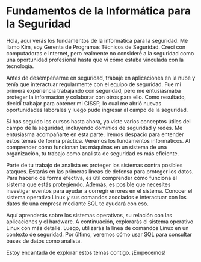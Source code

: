 # Fundamentos de la Informática para la Seguridad

Hola, aquí verás los fundamentos de la informática para la seguridad. Me llamo Kim, soy Gerenta de Programas Técnicos de Seguridad. Crecí con computadoras e Internet, pero realmente no consideré a la seguridad como una oportunidad profesional hasta que vi cómo estaba vinculada con la tecnología.

Antes de desempeñarme en seguridad, trabajé en aplicaciones en la nube y tenía que interactuar regularmente con el equipo de seguridad. Fue mi primera experiencia trabajando con seguridad, pero me entusiasmaba proteger la información y colaborar con otros para ello. Como resultado, decidí trabajar para obtener mi CISSP, lo cual me abrió nuevas oportunidades laborales y luego pude ingresar al campo de la seguridad.

Si has seguido los cursos hasta ahora, ya viste varios conceptos útiles del campo de la seguridad, incluyendo dominios de seguridad y redes. Me entusiasma acompañarte en esta parte. Iremos despacio para entender estos temas de forma práctica. Veremos los fundamentos informáticos. Al comprender cómo funcionan las máquinas en un sistema de una organización, tu trabajo como analista de seguridad es más eficiente.

Parte de tu trabajo de analista es proteger los sistemas contra posibles ataques. Estarás en las primeras líneas de defensa para proteger los datos. Para hacerlo de forma efectiva, es útil comprender cómo funciona el sistema que estás protegiendo. Además, es posible que necesites investigar eventos para ayudar a corregir errores en el sistema. Conocer el sistema operativo Linux y sus comandos asociados e interactuar con los datos de una empresa mediante SQL te ayudará con eso.

Aquí aprenderás sobre los sistemas operativos, su relación con las aplicaciones y el hardware. A continuación, explorarás el sistema operativo Linux con más detalle. Luego, utilizarás la línea de comandos Linux en un contexto de seguridad. Por último, veremos cómo usar SQL para consultar bases de datos como analista.

Estoy encantada de explorar estos temas contigo. ¡Empecemos!
